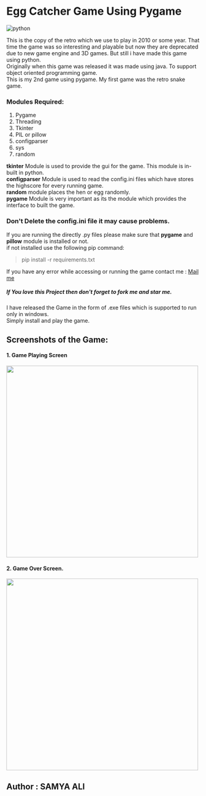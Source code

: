 # Egg Catcher Game Using Pygame

![python](https://img.shields.io/badge/python-v3.9.10-red?style=flat-square&logo=python)

<p align="left">
		This is the copy of the retro which we use to play in 2010 or some year. That time the game was so interesting and playable but now they are deprecated due to new game engine and 3D games. But still i have made this game using python. <br />
		Originally when this game was released it was made using java. To support object oriented programming game.<br />
		This is my 2nd game using pygame. My first game was the retro snake game.<br />
	</p>

### Modules Required:

1. Pygame
2. Threading
3. Tkinter
4. PIL or pillow
5. configparser
6. sys
7. random

**tkinter** Module is used to provide the gui for the game. This module is in-built in python.
<br />
**configparser** Module is used to read the config.ini files which have stores the highscore for every running game.
<br />
**random** module places the hen or egg randomly.
<br />
**pygame** Module is very important as its the module which provides the interface to built the game.
<br />

### Don't Delete the config.ini file it may cause problems.

If you are running the directly .py files please make sure that **pygame** and **pillow** module is installed or not.<br />
if not installed use the following pip command:

> pip install -r requirements.txt

If you have any error while accessing or running the game contact me : [Mail me](mailto:samyaali648gmail.com)

##### If You love this Project then don't forget to fork me and star me.

I have released the Game in the form of .exe files which is supported to run only in windows.<br />
Simply install and play the game.<br />

## Screenshots of the Game:

<h4>1. Game Playing Screen</h4>
<img src="![2](https://github.com/user-attachments/assets/8c1c7f13-7802-4b4e-bf2a-414969122222)" width=500> <br />
<h4>2. Game Over Screen.</h4>
<img src="![1](https://github.com/user-attachments/assets/19d735f5-de48-414e-a447-4466fef87396)" width=500> <br />

## Author : SAMYA ALI
